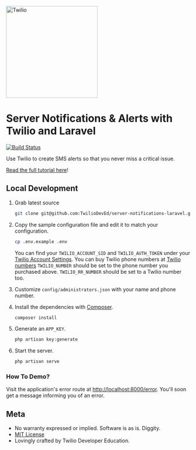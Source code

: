 <a href="https://www.twilio.com">
  <img src="https://static0.twilio.com/marketing/bundles/marketing/img/logos/wordmark-red.svg" alt="Twilio" width="250" />
</a>

# Server Notifications & Alerts with Twilio and Laravel

[![Build Status](https://github.com/TwilioDevEd/server-notifications-laravel/actions/workflows/laravel.yml/badge.svg)](https://github.com/TwilioDevEd/server-notifications-node/actions/workflows/laravel.yml)

Use Twilio to create SMS alerts so that you never miss a critical issue.

[Read the full tutorial here](https://www.twilio.com/docs/tutorials/walkthrough/server-notifications/php/laravel)!

## Local Development

1. Grab latest source

   ```bash
   git clone git@github.com:TwilioDevEd/server-notifications-laravel.git
   ```

1. Copy the sample configuration file and edit it to match your configuration.

   ```bash
   cp .env.example .env
   ```
   You can find your `TWILIO_ACCOUNT_SID` and `TWILIO_AUTH_TOKEN` under
   your [Twilio Account Settings](https://www.twilio.com/user/account/settings).
   You can buy Twilio phone numbers at
   [Twilio numbers](https://www.twilio.com/user/account/phone-numbers/search)
   `TWILIO_NUMBER` should be set to the phone number you purchased above.
   `TWILIO_RR_NUMBER` should be set to a Twilio number too.

1. Customize `config/administrators.json` with your name and phone number.

1. Install the dependencies with [Composer](https://getcomposer.org/).

   ```bash
   composer install
   ```

1. Generate an `APP_KEY`.

   ```bash
   php artisan key:generate
   ```

1. Start the server.

   ```bash
   php artisan serve
   ```

### How To Demo?

Visit the application's error route at
[http://localhost:8000/error](http://localhost:8000/error). You'll
soon get a message informing you of an error.

## Meta

* No warranty expressed or implied. Software is as is. Diggity.
* [MIT License](http://www.opensource.org/licenses/mit-license.html)
* Lovingly crafted by Twilio Developer Education.
